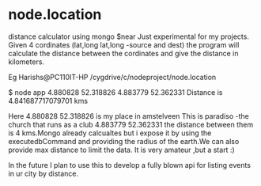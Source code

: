# node.location
distance calculator using mongo $near
Just experimental for my projects.
Given 4 cordinates (lat,long lat,long -source and dest) the program will 
calculate the distance between the cordinates and give the distance in kilometers.

Eg 
Harishs@PC110IT-HP /cygdrive/c/nodeproject/node.location

$ node app 4.880828 52.318826 4.883779 52.362331
Distance is 4.841687717079701 kms

Here 4.880828 52.318826 is my place in amstelveen
This is paradiso -the church that runs as a club 4.883779 52.362331 the distance between them is 4 kms.Mongo already calcualtes
but i expose it by using the executedbCommand and providing the radius of the earth.We can also provide max distance to limit the data.
It is very amateur ,but a start :)
 
In the future I plan to use this to develop a fully blown api for listing events in ur city by distance. 

